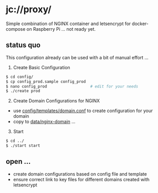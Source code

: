 # jc://proxy/

Simple combination of NGINX container and letsencrypt for docker-compose on Raspberry Pi ... not ready yet.

## status quo

This configuration already can be used with a bit of manual effort ...

1. Create Basic Configuration

```bash
$ cd config/
$ cp config_prod.sample config_prod
$ nano config_prod                   # edit for your needs
$ ./create prod
```

2. Create Domain Configurations for NGINX

  * use [config/templates/domain.conf](config/templates/domain.conf) to create configuration for your domain
  * copy to [data/nginx-domain](data/nginx-domain) ...

3. Start

```bash
$ cd ../
$ ./start start
```

## open ...

* create domain configurations based on config file and template
* ensure correct link to key files for different domains created with letsencrypt
